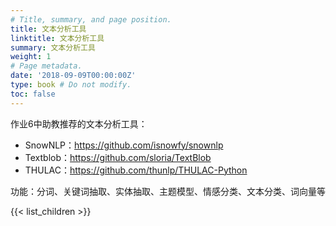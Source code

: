 ```yaml
---
# Title, summary, and page position.
title: 文本分析工具
linktitle: 文本分析工具
summary: 文本分析工具
weight: 1
# Page metadata.
date: '2018-09-09T00:00:00Z'
type: book # Do not modify.
toc: false
---
```


作业6中助教推荐的文本分析工具：

- SnowNLP：https://github.com/isnowfy/snownlp
- Textblob：https://github.com/sloria/TextBlob
- THULAC：https://github.com/thunlp/THULAC-Python

功能：分词、关键词抽取、实体抽取、主题模型、情感分类、文本分类、词向量等

{{< list_children >}}
